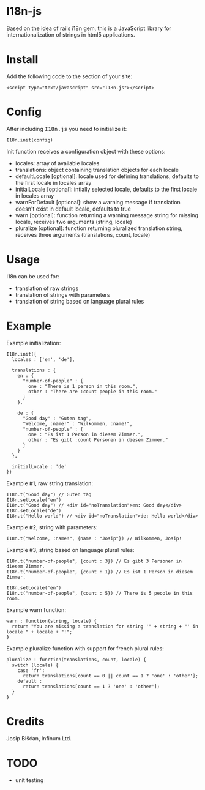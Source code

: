 # I18n-js

Based on the idea of rails i18n gem, this is a JavaScript library for internationalization of strings in html5 applications.

# Install

Add the following code to the <tt><head></tt> section of your site:

    <script type="text/javascript" src="I18n.js"></script>

# Config

After including <tt>I18n.js</tt> you need to initialize it:

    I18n.init(config)

Init function receives a configuration object with these options:

* locales: array of available locales
* translations: object containing translation objects for each locale
* defaultLocale [optional]: locale used for defining translations, defaults to the first locale in locales array
* initialLocale [optional]: intially selected locale, defaults to the first locale in locales array
* warnForDefault [optional]: show a warning message if translation doesn't exist in default locale, defaults to true
* warn [optional]: function returning a warning message string for missing locale, receives two arguments (string, locale)
* pluralize [optional]: function returning pluralized translation string, receives three arguments (translations, count, locale)

# Usage

I18n can be used for:

* translation of raw strings
* translation of strings with parameters
* translation of string based on language plural rules

# Example

Example initialization:

    I18n.init({
      locales : ['en', 'de'],
      
      translations : {
        en : {
          "number-of-people" : {
            one : "There is 1 person in this room.",
            other : "There are :count people in this room."
          }
        },
        
        de : {
          "Good day" : "Guten tag",
          "Welcome, :name!" : "Wilkommen, :name!",
          "number-of-people" : {
            one : "Es ist 1 Person in diesem Zimmer.",
            other : "Es gibt :count Personen in diesem Zimmer."
          }
        }
      },
      
      initialLocale : 'de'
    })

Example #1, raw string translation:

    I18n.t("Good day") // Guten tag
    I18n.setLocale('en')
    I18n.t("Good day") // <div id="noTranslation">en: Good day</div>
    I18n.setLocale('de')
    I18n.t("Hello world") // <div id="noTranslation">de: Hello world</div>


Example #2, string with parameters:

    I18n.t("Welcome, :name!", {name : "Josip"}) // Wilkommen, Josip!


Example #3, string based on language plural rules:

    I18n.t("number-of-people", {count : 3}) // Es gibt 3 Personen in diesem Zimmer.
    I18n.t("number-of-people", {count : 1}) // Es ist 1 Person in diesem Zimmer.
    
    I18n.setLocale('en')
    I18n.t("number-of-people", {count : 5}) // There is 5 people in this room.


Example warn function:

    warn : function(string, locale) {
      return "You are missing a translation for string '" + string + "' in locale " + locale + "!";
    }


Example pluralize function with support for french plural rules:

    pluralize : function(translations, count, locale) {
      switch (locale) {
        case 'fr':
          return translations[count == 0 || count == 1 ? 'one' : 'other'];
        default :
          return translations[count == 1 ? 'one' : 'other'];
      }
    }


# Credits

Josip Bišćan, Infinum Ltd.

# TODO

* unit testing